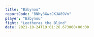 ```yaml
---
title: "Bãbynou"
reportCode: "BNhy3GwzCKJA89Vn"
player: "Bãbynou"
fight: "Leotheras the Blind"
date: 2021-10-24T19:01:26.673000+00:00
---
```

